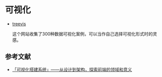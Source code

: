 # 可视化

- [treevis](https://treevis.net/#Li2020a)

    这个网站收集了300种数据可视化案例，可以当作自己选择可视化形式时的灵感。

## 参考文献

- [「可视化搭建系统」——从设计到架构，探索前端的领域和意义](https://juejin.im/post/5f1e98c05188252e5522dc0c)
